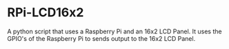 # RPi-LCD16x2

A python script that uses a Raspberry Pi and an 16x2 LCD Panel.
It uses the GPIO's of the Raspberry Pi to sends output to
the 16x2 LCD Panel.

